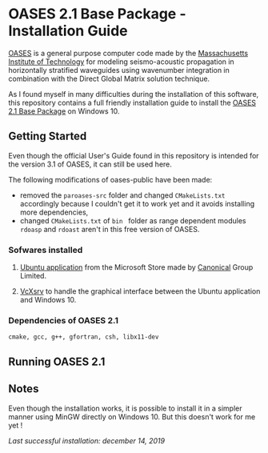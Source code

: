# OASES 2.1 Base Package - Installation Guide

[OASES](https://tlo.mit.edu/technologies/oases-software-modeling-seismo-acoustic-propagation-horizontally-stratified-waveguides) is a general purpose computer code made by the [Massachusetts Institute of Technology](http://www.mit.edu/) for modeling seismo-acoustic propagation in horizontally stratified waveguides using wavenumber integration in combination with the Direct Global Matrix solution technique.

As I found myself in many difficulties during the installation of this software, this repository contains a full friendly installation guide to install the [OASES 2.1 Base Package](http://lamss.mit.edu/lamss/tars/oases-public.tgz) on Windows 10.

## Getting Started
 Even though the official User's Guide found in this repository is intended for the version 3.1 of OASES, it can still be used here.

The following modifications of oases-public have been made: 
* removed the ```paroases-src``` folder and changed ```CMakeLists.txt``` accordingly because I couldn't get it to work yet and it avoids installing more dependencies,
* changed ```CMakeLists.txt``` of ```bin ``` folder as range dependent modules ```rdoasp``` and ```rdoast``` aren't in this free version of OASES.

### Sofwares installed
1. [Ubuntu application](https://www.microsoft.com/en-us/p/ubuntu/9nblggh4msv6?activetab=pivot:overviewtab) from the Microsoft Store made by [Canonical](https://canonical.com/) Group Limited.

2. [VcXsrv](https://sourceforge.net/projects/vcxsrv/) to handle the graphical interface between the Ubuntu application and Windows 10.

### Dependencies of OASES 2.1
```
cmake, gcc, g++, gfortran, csh, libx11-dev
```

## Running OASES 2.1

## Notes
Even though the installation works, it is possible to install it in a simpler manner using MinGW directly on Windows 10. But this doesn't work for me yet !

_Last successful installation: december 14, 2019_
